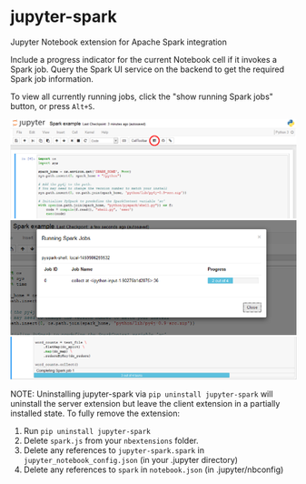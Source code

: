 # jupyter-spark
Jupyter Notebook extension for Apache Spark integration

Include a progress indicator for the current Notebook cell if it invokes a Spark job. Query the Spark UI service on the backend to get the required Spark job information.

To view all currently running jobs, click the "show running Spark jobs" button, or press ```Alt+S```.

![Alt text](/screenshots/SparkButton.png?raw=true "show running Spark jobs button")
![Alt text](/screenshots/Dialog.png?raw=true "Spark dialog")
![Alt text](/screenshots/ProgressBar.png?raw=true "Spark progress bar")

NOTE: Uninstalling jupyter-spark via `pip uninstall jupyter-spark` will uninstall the server extension but leave the client extension in a partially installed state. To fully remove the extension:

1. Run `pip uninstall jupyter-spark`
2. Delete `spark.js` from your `nbextensions` folder.
3. Delete any references to `jupyter-spark.spark` in `jupyter_notebook_config.json` (in your .jupyter directory)
4. Delete any references to `spark` in `notebook.json` (in .jupyter/nbconfig)
